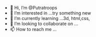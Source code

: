 - 👋 Hi, I’m @Putratroops
- 👀 I’m interested in ...try something new
- 🌱 I’m currently learning ...3d, html,css,
- 💞️ I’m looking to collaborate on ...
- 📫 How to reach me ...

<!---
Putratroops/Putratroops is a ✨ special ✨ repository because its `README.md` (this file) appears on your GitHub profile.
You can click the Preview link to take a look at your changes.
--->
